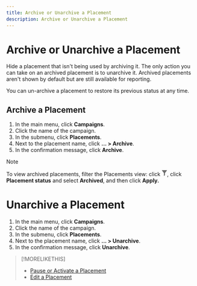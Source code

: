 ```yaml
---
title: Archive or Unarchive a Placement
description: Archive or Unarchive a Placement
---
```


# Archive or Unarchive a Placement

<!-- Some placements don't have this option. Clarify which placement types aren't eligible -- is it PG and simple ad serving placements, or all placements using private inventory? And anything else?  -->

Hide a placement that isn't being used by archiving it. The only action you can take on an archived placement is to unarchive it. Archived placements aren't shown by default but are still available for reporting.

You can un-archive a placement to restore its previous status at any time.

## Archive a Placement

1. In the main menu, click **Campaigns**.
1. Click the name of the campaign.
1. In the submenu, click **Placements**.
1. Next to the placement name, click  **... > Archive**.
1. In the confirmation message, click **Archive**.

>[!NOTE]
>
>To view archived placements, filter the Placements view: click ![Filter button](/help/dsp/assets/filter.png), click **Placement status** and select **Archived**, and then click **Apply.**

# Unarchive a Placement

1. In the main menu, click **Campaigns**.
1. Click the name of the campaign.
1. In the submenu, click **Placements**.
1. Next to the placement name, click  **... > Unarchive**.
1. In the confirmation message, click **Unarchive**.

>[!MORELIKETHIS]
>
>* [Pause or Activate a Placement](placement-pause-activate.md)
>* [Edit a Placement](placement-edit.md)
